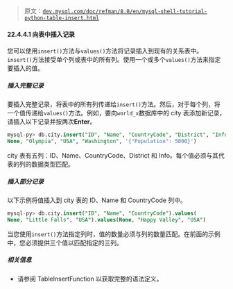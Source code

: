 > 原文：[`dev.mysql.com/doc/refman/8.0/en/mysql-shell-tutorial-python-table-insert.html`](https://dev.mysql.com/doc/refman/8.0/en/mysql-shell-tutorial-python-table-insert.html)

#### 22.4.4.1 向表中插入记录

您可以使用`insert()`方法与`values()`方法将记录插入到现有的关系表中。`insert()`方法接受单个列或表中的所有列。使用一个或多个`values()`方法来指定要插入的值。

##### 插入完整记录

要插入完整记录，将表中的所有列传递给`insert()`方法。然后，对于每个列，将一个值传递给`values()`方法。例如，要向`world_x`数据库中的 city 表添加新记录，请插入以下记录并按两次**Enter**。

```sql
mysql-py> db.city.insert("ID", "Name", "CountryCode", "District", "Info").values(
None, "Olympia", "USA", "Washington", '{"Population": 5000}')
```

city 表有五列：ID、Name、CountryCode、District 和 Info。每个值必须与其代表的列的数据类型匹配。

##### 插入部分记录

以下示例将值插入到 city 表的 ID、Name 和 CountryCode 列中。

```sql
mysql-py> db.city.insert("ID", "Name", "CountryCode").values(
None, "Little Falls", "USA").values(None, "Happy Valley", "USA")
```

当您使用`insert()`方法指定列时，值的数量必须与列的数量匹配。在前面的示例中，您必须提供三个值以匹配指定的三列。

##### 相关信息

+   请参阅 TableInsertFunction 以获取完整的语法定义。
